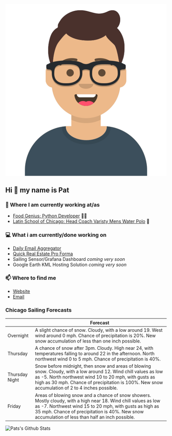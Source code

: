 [![Social banner for p-j-falconer](https://raw.githubusercontent.com/P-J-FALCONER/P-J-FALCONER/master/assets/avataaars.svg)](https://patfalconer.com/)
## Hi :wave: my name is Pat

### 💼 Where I am currently working at/as
- [Food Genius: Python Developer](https://getfoodgenius.com/) 🍔🐍
- [Latin School of Chicago: Head Coach Varisty Mens Water Polo](https://www.latinschool.org/) 🤽


### 💻 What i am currently/done working on
 - [Daily Email Aggregator](https://github.com/P-J-FALCONER/dott_daily_mail)
 - [Quick Real Estate Pro Forma](https://github.com/P-J-FALCONER/henry)
 - Sailing Sensor/Grafana Dashboard *coming very soon*
 - Google Earth KML Hosting Solution *coming very soon*

### 📫 Where to find me
 - [Website](https://patfalconer.com/)
 - [Email](mailto:patrick.j.falconer@gmail.com)


### Chicago Sailing Forecasts
|   | Forecast  |
|---|---|
| Overnight | A slight chance of snow. Cloudy, with a low around 19. West wind around 0 mph. Chance of precipitation is 20%. New snow accumulation of less than one inch possible. |
| Thursday | A chance of snow after 3pm. Cloudy. High near 24, with temperatures falling to around 22 in the afternoon. North northwest wind 0 to 5 mph. Chance of precipitation is 40%. |
| Thursday Night | Snow before midnight, then snow and areas of blowing snow. Cloudy, with a low around 12. Wind chill values as low as -5. North northwest wind 10 to 20 mph, with gusts as high as 30 mph. Chance of precipitation is 100%. New snow accumulation of 2 to 4 inches possible. |
| Friday | Areas of blowing snow and a chance of snow showers. Mostly cloudy, with a high near 18. Wind chill values as low as -7. Northwest wind 15 to 20 mph, with gusts as high as 35 mph. Chance of precipitation is 40%. New snow accumulation of less than half an inch possible. |

![Pats's Github Stats](https://github-readme-stats.vercel.app/api?username=p-j-falconer&show_icons=true&theme=radical)
